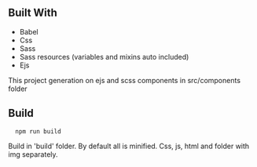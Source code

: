 ## Built With
* Babel
* Css
* Sass
* Sass resources (variables and mixins auto included)
* Ejs


This project generation on ejs and scss components in src/components folder

## Build

```
  npm run build
```

Build in 'build' folder.
By default all is minified. Css, js, html and folder with img separately.


